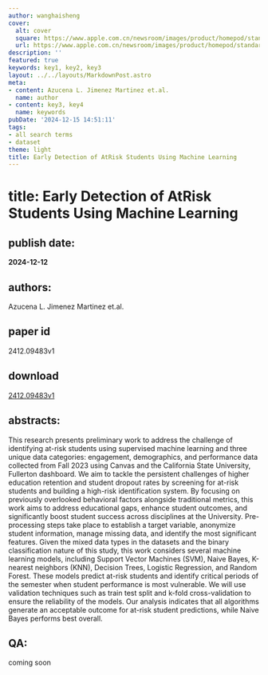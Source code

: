 ```yaml
---
author: wanghaisheng
cover:
  alt: cover
  square: https://www.apple.com.cn/newsroom/images/product/homepod/standard/Apple-HomePod-hero-230118_big.jpg.large_2x.jpg
  url: https://www.apple.com.cn/newsroom/images/product/homepod/standard/Apple-HomePod-hero-230118_big.jpg.large_2x.jpg
description: ''
featured: true
keywords: key1, key2, key3
layout: ../../layouts/MarkdownPost.astro
meta:
- content: Azucena L. Jimenez Martinez et.al.
  name: author
- content: key3, key4
  name: keywords
pubDate: '2024-12-15 14:51:11'
tags:
- all search terms
- dataset
theme: light
title: Early Detection of AtRisk Students Using Machine Learning
---
```


# title: Early Detection of AtRisk Students Using Machine Learning 
## publish date: 
**2024-12-12** 
## authors: 
  Azucena L. Jimenez Martinez et.al. 
## paper id
2412.09483v1
## download
[2412.09483v1](http://arxiv.org/abs/2412.09483v1)
## abstracts:
This research presents preliminary work to address the challenge of identifying at-risk students using supervised machine learning and three unique data categories: engagement, demographics, and performance data collected from Fall 2023 using Canvas and the California State University, Fullerton dashboard. We aim to tackle the persistent challenges of higher education retention and student dropout rates by screening for at-risk students and building a high-risk identification system. By focusing on previously overlooked behavioral factors alongside traditional metrics, this work aims to address educational gaps, enhance student outcomes, and significantly boost student success across disciplines at the University. Pre-processing steps take place to establish a target variable, anonymize student information, manage missing data, and identify the most significant features. Given the mixed data types in the datasets and the binary classification nature of this study, this work considers several machine learning models, including Support Vector Machines (SVM), Naive Bayes, K-nearest neighbors (KNN), Decision Trees, Logistic Regression, and Random Forest. These models predict at-risk students and identify critical periods of the semester when student performance is most vulnerable. We will use validation techniques such as train test split and k-fold cross-validation to ensure the reliability of the models. Our analysis indicates that all algorithms generate an acceptable outcome for at-risk student predictions, while Naive Bayes performs best overall.
## QA:
coming soon
